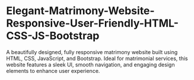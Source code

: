 # Elegant-Matrimony-Website-Responsive-User-Friendly-HTML-CSS-JS-Bootstrap
A beautifully designed, fully responsive matrimony website built using HTML, CSS, JavaScript, and Bootstrap. Ideal for matrimonial services, this website features a sleek UI, smooth navigation, and engaging design elements to enhance user experience.
